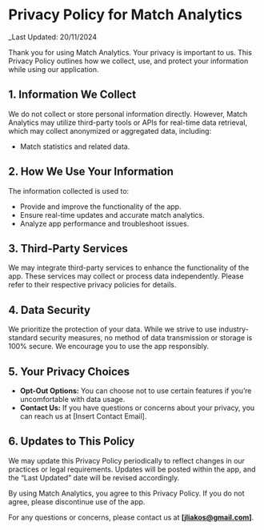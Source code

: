 # Privacy Policy for Match Analytics  

_Last Updated: 20/11/2024  

Thank you for using Match Analytics. Your privacy is important to us. This Privacy Policy outlines how we collect, use, and protect your information while using our application.  

## 1. Information We Collect  
We do not collect or store personal information directly. However, Match Analytics may utilize third-party tools or APIs for real-time data retrieval, which may collect anonymized or aggregated data, including:  
- Match statistics and related data.  

## 2. How We Use Your Information  
The information collected is used to:  
- Provide and improve the functionality of the app.  
- Ensure real-time updates and accurate match analytics.  
- Analyze app performance and troubleshoot issues.  

## 3. Third-Party Services  
We may integrate third-party services to enhance the functionality of the app. These services may collect or process data independently. Please refer to their respective privacy policies for details.  

## 4. Data Security  
We prioritize the protection of your data. While we strive to use industry-standard security measures, no method of data transmission or storage is 100% secure. We encourage you to use the app responsibly.  

## 5. Your Privacy Choices  
- **Opt-Out Options:** You can choose not to use certain features if you’re uncomfortable with data usage.  
- **Contact Us:** If you have questions or concerns about your privacy, you can reach us at [Insert Contact Email].  

## 6. Updates to This Policy  
We may update this Privacy Policy periodically to reflect changes in our practices or legal requirements. Updates will be posted within the app, and the “Last Updated” date will be revised accordingly.  

By using Match Analytics, you agree to this Privacy Policy. If you do not agree, please discontinue use of the app.  

For any questions or concerns, please contact us at **[jliakos@gmail.com]**.  
